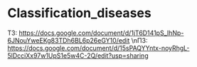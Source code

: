 # Classification_diseases
ТЗ: https://docs.google.com/document/d/1jT6D141pS_IhNp-6JNouYweEKg83TDh6BL6p26eGY10/edit
\nПЗ: https://docs.google.com/document/d/15sPAQYYntx-noyRhgL-5lDcciXx97w1UpS1e5w4C-2Q/edit?usp=sharing
